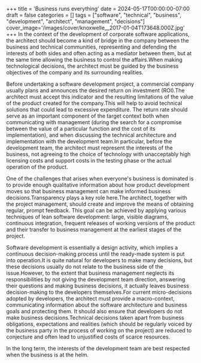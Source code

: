 +++
title = 'Business runs everything'
date = 2024-05-17T00:00:00-07:00
draft = false
categories = []
tags = ["software", "technical", "business", "development", "architect", "management", "decisions"]
cover_image='/images/cover/knoxwelle__2017-01-04T173648.000Z.jpg'
+++
In the context of the development of corporate software applications, the architect should become a kind of bridge in the company between the business and technical communities, representing and defending the interests of both sides and often acting as a mediator between them, but at the same time allowing the business to control the affairs.When making technological decisions, the architect must be guided by the business objectives of the company and its surrounding realities.

Before undertaking a software development project, a commercial company usually plans and announces the desired return on investment (ROI).The architect must accept this indicator and the resulting limitations of the value of the product created for the company.This will help to avoid technical solutions that could lead to excessive expenditure. The return rate should serve as an important component of the target context both when communicating with management (during the search for a compromise between the value of a particular function and the cost of its implementation), and when discussing the technical architecture and implementation with the development team.In particular, before the development team, the architect must represent the interests of the business, not agreeing to the choice of technology with unacceptably high licensing costs and support costs in the testing phase or the actual operation of the product.

One of the challenges that arises when everyone's business is dominated is to provide enough qualitative information about how product development moves so that business management can make informed business decisions.Transparency plays a key role here.The architect, together with the project management, should create and improve the means of obtaining regular, prompt feedback. This goal can be achieved by applying various techniques of lean software development: large, visible diagrams, continuous integration, frequent releases of working versions of the product and their transfer to business management at the earliest stages of the project.

Software development is essentially a design activity, which implies a continuous decision-making process until the ready-made system is put into operation.It is quite natural for developers to make many decisions, but these decisions usually do not relate to the business side of the issue.However, to the extent that business management neglects its responsibilities by not giving the development team direction, answering their questions and making business decisions, it actually leaves business decision-making to the developers themselves.For current micro-decisions adopted by developers, the architect must provide a macro-context, communicating information about the software architecture and business goals and protecting them. It should also ensure that developers do not make business decisions.Technical decisions taken apart from business obligations, expectations and realities (which should be regularly voiced by the business party in the process of working on the project) are reduced to conjecture and often lead to unjustified costs of scarce resources.

In the long term, the interests of the development team are best respected when the business is at the helm.